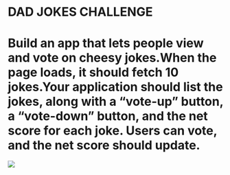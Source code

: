 # DAD JOKES CHALLENGE

# Build an app that lets people view and vote on cheesy jokes.When the page loads, it should fetch 10 jokes.Your application should list the jokes, along with a “vote-up” button, a “vote-down” button, and the net score for each joke. Users can vote, and the net score should update.
<a href="https://d8djokes.netlify.app/"><img  src="./src/assets/dadjokes.jpeg" /></a>


              
